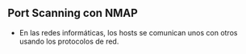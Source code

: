 ## Port Scanning con NMAP

- En las redes informáticas, los hosts se comunican unos con otros usando los protocolos de red.
